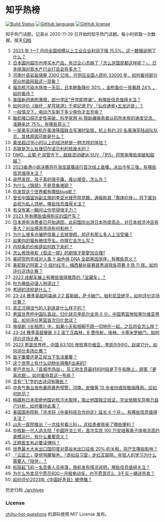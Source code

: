 # 知乎热榜
[![Build Status](https://github.com/ToWeLong/zhihu-hot-questions/workflows/CI/badge.svg)](https://github.com/ToWeLong/zhihu-hot-questions/actions)
[![GitHub language](https://img.shields.io/badge/language-golang-orange.svg)](https://golang.org/)
[![GitHub license](https://img.shields.io/github/license/ToWeLong/zhihu-hot-questions)](https://github.com/ToWeLong/zhihu-hot-questions/blob/main/LICENSE)

知乎热门话题，记录从 2020-11-29 日开始的知乎热门话题。每小时抓取一次数据，按天[归档](./archives)

<!-- BEGIN -->

1. [2023 年 1—7 月份全国规模以上工业企业利润下降 15.5%，这一数据说明了什么？](https://www.zhihu.com/question/619365781)
1. [日本国内超市也停买水产品，有日企心态崩了「怎么连国民都这样呢？」，日本排海对其水产行业打击会有多大？](https://www.zhihu.com/question/619283934)
1. [河南叶县岩盐储量 3300 亿吨，可供应全国人民吃 33000 年，如何看待部分民众抢盐囤盐这一现象？](https://www.zhihu.com/question/619199095)
1. [福岛核污染水排放一天后，日本鲍鱼降价 30% ，金枪鱼价一夜暴跌 24% ，如何看待？](https://www.zhihu.com/question/619292536)
1. [美国新冠病例激增，部分学区“开学即停课”，有哪些信息值得关注？](https://www.zhihu.com/question/619270871)
1. [如何评价《崩坏：星穹铁道》千星纪游 PV 「仙舟通鉴•五龙远徙」？](https://www.zhihu.com/question/619376322)
1. [一般情况下，电动汽车剩下多少电你才去充电？](https://www.zhihu.com/question/615094749)
1. [脑机接口获历史性突破，科学家用 AI 帮助瘫痪患者以前所未有的速度交流，准确率达 75%，有哪些意义？](https://www.zhihu.com/question/619127514)
1. [一架美军运输机在美澳等国联合军演时坠毁，机上有约  20 名美海军陆战队队员，具体原因可能是什么？](https://www.zhihu.com/question/619376441)
1. [乘坐超过16小时以上的经济舱是一种怎样的体验？](https://www.zhihu.com/question/50363574)
1. [苏联是怎么处理切尔诺贝利的核废水的？](https://www.zhihu.com/question/455063533)
1. [DMO、云辇-P 双管齐下，超级混动硬派  SUV 「豹5」将带来哪些突破和超越？](https://www.zhihu.com/question/618778240)
1. [2023香港小姐决赛将在淘宝直播进行首次线上直播，决出今年三强，有哪些信息值得关注？](https://www.zhihu.com/question/619373876)
1. [突然发现，孩子真的很平庸，难以接受，怎么办？](https://www.zhihu.com/question/614199558)
1. [为什么《锦瑟》不是意象堆砌？](https://www.zhihu.com/question/618918156)
1. [你发现这个世界都有哪些bug呢？](https://www.zhihu.com/question/542295732)
1. [曾任中国篮协副主席的李亚光被开除党籍，通报称其「靠体吃体」，将下属协会视为私人领地，哪些信息值得关注？](https://www.zhihu.com/question/619269352)
1. [有没有某一瞬间让你觉得很无力？](https://www.zhihu.com/question/266382872)
1. [2023 年有哪些值得购买的国产车？](https://www.zhihu.com/question/618282025)
1. [日本游有消费者已开始退团，此前国庆出游日本热度高企，对日本经济冲击有多大？对出境游市场有何影响？](https://www.zhihu.com/question/619309408)
1. [为什么很多诈骗短信看上去就很假，却还有那么多人上当受骗？](https://www.zhihu.com/question/618716302)
1. [如果你的猫有微信签名，你猜它会怎么写？](https://www.zhihu.com/question/619308702)
1. [内存条的价格是如何跌下来的？](https://www.zhihu.com/question/617334185)
1. [怎么修改电影《孤注一掷》的剧情才能更加合理?](https://www.zhihu.com/question/616955874)
1. [美研究所完成对人类 Y 染色体 DNA 全部基因测序，有哪些意义？](https://www.zhihu.com/question/619070044)
1. [美职联迈阿密 2-0 纽约红牛，梅西替补联赛首秀进球各项赛 9 场 11 球，如何评价这场比赛？](https://www.zhihu.com/question/619368066)
1. [2023 成都车展上有哪些值得推荐的「宝藏车」？](https://www.zhihu.com/question/618281885)
1. [你为哪些动漫人物哭过？](https://www.zhihu.com/question/605322477)
1. [考研的流程是什么？](https://www.zhihu.com/question/309001772)
1. [23-24 赛季英超阿森纳 2:2 富勒姆，萨卡破门，帕利尼亚绝平，如何评价这场比赛？](https://www.zhihu.com/question/619313717)
1. [真正沉得住气的人到底是什么样子的？](https://www.zhihu.com/question/459293088)
1. [男篮世界杯中国队首战，归化球员李凯尔全场 0 分，中国男篮惨败塞尔维亚男篮，如何评价男篮首次归化尝试？](https://www.zhihu.com/question/619314606)
1. [电视剧《长相思》中，如果小夭和相柳不顾一切地在一起，之后将会怎么样？](https://www.zhihu.com/question/618123813)
1. [23-24 赛季英超曼联 3:2 诺丁汉森林，B 费传射，埃神、卡塞米罗破门，如何评价这场比赛？](https://www.zhihu.com/question/619313734)
1. [2023 男篮世界杯，中国 63:105 惨败塞尔维亚，李凯尔9中0，赵睿17分，如何评价本场比赛？](https://www.zhihu.com/question/619291149)
1. [面子重要还是正视当下生活重要？](https://www.zhihu.com/question/619330567)
1. [这个世界上有什么动物长得像P出来的?](https://www.zhihu.com/question/542741435)
1. [星巴克加入「县城市场战」，员工称生意最好的时段是下午和晚上，顾客「更喜欢甜」，如何看待其这一布局？](https://www.zhihu.com/question/619105114)
1. [含有“飞”字的古诗词有哪些？](https://www.zhihu.com/question/619277719)
1. [中央气象台发布暴雨黄色预警，河南、安徽等 10 余省份或现极端降雨，应如何防范？](https://www.zhihu.com/question/619301721)
1. [韩媒称日本拒绝他国对核污水取样，阻止他国独立验证，完全依赖东京电力自己分析，如何看待此事？](https://www.zhihu.com/question/619283324)
1. [美国国务院称「寻求将《中美科技合作协定》延长 6 个月」，有哪些信息值得关注？](https://www.zhihu.com/question/619159279)
1. [山东一医院推出「一次挂号看三科」，这给患者带来了哪些便利？](https://www.zhihu.com/question/618764174)
1. [中核新一代人造太阳「中国环流三号」首次实现 100 万安培等离子体电流高约束模运行，有什么重要意义？](https://www.zhihu.com/question/619271592)
1. [正畸医生有必要读博吗？](https://www.zhihu.com/question/609787677)
1. [世界最大大米出口国印度对蒸谷米出口征收 20% 的关税，将产生哪些影响？](https://www.zhihu.com/question/619365603)
1. [「云监工」提供骂醒服务，「虚拟自习室」走红互联网，年轻人的学习为什么需要人「陪伴」？](https://www.zhihu.com/question/619124178)
1. [航班起飞前一名空乘人员摔落，南航发布情况说明，哪些信息值得关注？](https://www.zhihu.com/question/619286125)
1. [为什么外卖员宁愿花600一月租电动车，也不愿意花2、3千买一辆送外卖？](https://www.zhihu.com/question/618483081)
1. [如何评价2023年《中国好声音》被停播？](https://www.zhihu.com/question/619090713)

<!-- END -->

历史归档 [./archives](./archives)


### License
[zhihu-hot-questions](https://github.com/towelong/zhihu-hot-questions) 的源码使用 MIT License 发布。